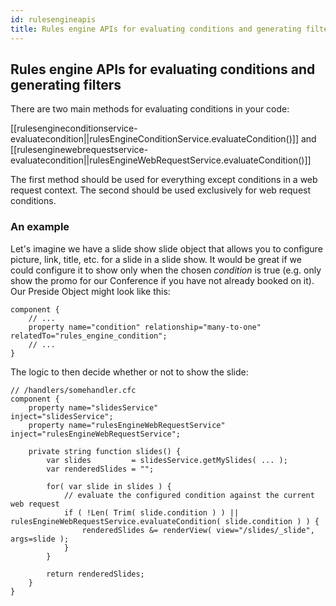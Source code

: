 ```yaml
---
id: rulesengineapis
title: Rules engine APIs for evaluating conditions and generating filters
---
```


## Rules engine APIs for evaluating conditions and generating filters

There are two main methods for evaluating conditions in your code:

[[rulesengineconditionservice-evaluatecondition||rulesEngineConditionService.evaluateCondition()]]
and
[[rulesenginewebrequestservice-evaluatecondition||rulesEngineWebRequestService.evaluateCondition()]]

The first method should be used for everything except conditions in a web request context. The second should be used exclusively for web request conditions.

### An example

Let's imagine we have a slide show slide object that allows you to configure picture, link, title, etc. for a slide in a slide show. It would be great if we could configure it to show only when the chosen _condition_ is true (e.g. only show the promo for our Conference if you have not already booked on it). Our Preside Object might look like this:

```luceescript
component {
    // ...
    property name="condition" relationship="many-to-one" relatedTo="rules_engine_condition";
    // ...
}
```

The logic to then decide whether or not to show the slide:

```luceescript
// /handlers/somehandler.cfc
component {
    property name="slidesService"                inject="slidesService";
    property name="rulesEngineWebRequestService" inject="rulesEngineWebRequestService"; 

    private string function slides() {
        var slides         = slidesService.getMySlides( ... );
        var renderedSlides = "";

        for( var slide in slides ) {
            // evaluate the configured condition against the current web request
            if ( !Len( Trim( slide.condition ) ) || rulesEngineWebRequestService.evaluateCondition( slide.condition ) ) {
                renderedSlides &= renderView( view="/slides/_slide", args=slide );
            }
        }

        return renderedSlides;
    }
}
```